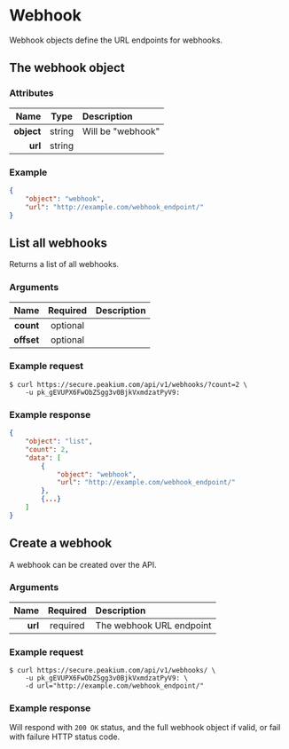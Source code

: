 Webhook
===========

Webhook objects define the URL endpoints for webhooks.

The webhook object
-----------------

### Attributes

Name | Type | Description
--:|:-:|:--
**object** | string | Will be "webhook"
**url** | string |

### Example

```json
{
	"object": "webhook",
	"url": "http://example.com/webhook_endpoint/"
}
```

List all webhooks
-----------------
Returns a list of all webhooks.

### Arguments

Name | Required | Description
--:|:-:|:--
**count** | optional |
**offset** | optional |

### Example request

	$ curl https://secure.peakium.com/api/v1/webhooks/?count=2 \
		-u pk_gEVUPX6FwObZSgg3v0BjkVxmdzatPyV9:

### Example response

```json
{
	"object": "list",
	"count": 2,
	"data": [
		{
			"object": "webhook",
			"url": "http://example.com/webhook_endpoint/"
		},
		{...}
	]
}
```

Create a webhook
-----------------
A webhook can be created over the API.

### Arguments

Name | Required | Description
--:|:-:|:--
**url** | required | The webhook URL endpoint

### Example request

	$ curl https://secure.peakium.com/api/v1/webhooks/ \
		-u pk_gEVUPX6FwObZSgg3v0BjkVxmdzatPyV9: \
		-d url="http://example.com/webhook_endpoint/"

### Example response

Will respond with `200 OK` status, and the full webhook object if valid, or fail with failure HTTP status code.
